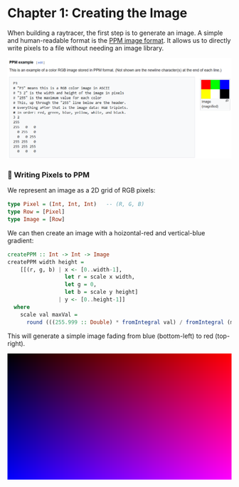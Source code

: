 # Chapter 1: Creating the Image

When building a raytracer, the first step is to generate an image. A simple and human-readable format is the [PPM image format](https://de.wikipedia.org/wiki/Portable_Anymap). It allows us to directly write pixels to a file without needing an image library.

![PPM example](./media/01/ppm_example.png)

### 🔧 Writing Pixels to PPM

We represent an image as a 2D grid of RGB pixels:

```haskell
type Pixel = (Int, Int, Int)   -- (R, G, B)
type Row = [Pixel]
type Image = [Row]
```

We can then create an image with a hoizontal-red and vertical-blue gradient:

```haskell
createPPM :: Int -> Int -> Image
createPPM width height =
    [[(r, g, b) | x <- [0..width-1],
                  let r = scale x width,
                  let g = 0,
                  let b = scale y height]
                | y <- [0..height-1]]
  where
    scale val maxVal =
      round (((255.999 :: Double) * fromIntegral val) / fromIntegral (maxVal - 1))

```

This will generate a simple image fading from blue (bottom-left) to red (top-right).

![First generated image in the PPM format](./media/01/first_generated_images.png)
